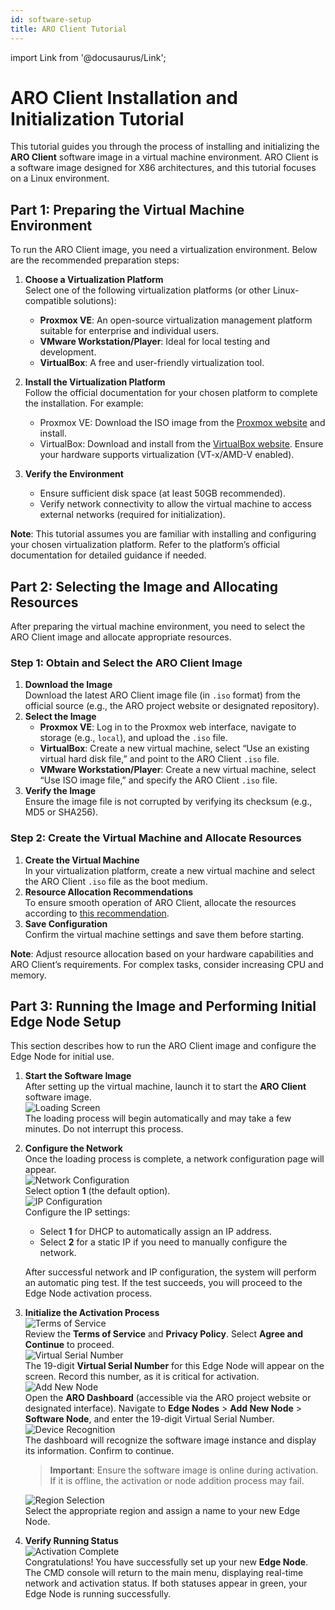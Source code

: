 ```yaml
---
id: software-setup
title: ARO Client Tutorial
---
```

import Link from '@docusaurus/Link'; 

# ARO Client Installation and Initialization Tutorial

This tutorial guides you through the process of installing and initializing the **ARO Client** software image in a virtual machine environment. ARO Client is a software image designed for X86 architectures, and this tutorial focuses on a Linux environment.

## Part 1: Preparing the Virtual Machine Environment

To run the ARO Client image, you need a virtualization environment. Below are the recommended preparation steps:

1. **Choose a Virtualization Platform**  
   Select one of the following virtualization platforms (or other Linux-compatible solutions):
   - **Proxmox VE**: An open-source virtualization management platform suitable for enterprise and individual users.
   - **VMware Workstation/Player**: Ideal for local testing and development.
   - **VirtualBox**: A free and user-friendly virtualization tool.

2. **Install the Virtualization Platform**  
   Follow the official documentation for your chosen platform to complete the installation. For example:
   - Proxmox VE: Download the ISO image from the [Proxmox website](https://www.proxmox.com/en/proxmox-ve) and install.
   - VirtualBox: Download and install from the [VirtualBox website](https://www.virtualbox.org/).
   Ensure your hardware supports virtualization (VT-x/AMD-V enabled).

3. **Verify the Environment**  
   - Ensure sufficient disk space (at least 50GB recommended).
   - Verify network connectivity to allow the virtual machine to access external networks (required for initialization).

**Note**: This tutorial assumes you are familiar with installing and configuring your chosen virtualization platform. Refer to the platform’s official documentation for detailed guidance if needed.

## Part 2: Selecting the Image and Allocating Resources

After preparing the virtual machine environment, you need to select the ARO Client image and allocate appropriate resources.

### Step 1: Obtain and Select the ARO Client Image
1. **Download the Image**  
   Download the latest ARO Client image file (in `.iso` format) from the official source (e.g., the ARO project website or designated repository).
2. **Select the Image**  
   - **Proxmox VE**: Log in to the Proxmox web interface, navigate to storage (e.g., `local`), and upload the `.iso` file.
   - **VirtualBox**: Create a new virtual machine, select “Use an existing virtual hard disk file,” and point to the ARO Client `.iso` file.
   - **VMware Workstation/Player**: Create a new virtual machine, select “Use ISO image file,” and specify the ARO Client `.iso` file.
3. **Verify the Image**  
   Ensure the image file is not corrupted by verifying its checksum (e.g., MD5 or SHA256).

### Step 2: Create the Virtual Machine and Allocate Resources
1. **Create the Virtual Machine**  
   In your virtualization platform, create a new virtual machine and select the ARO Client `.iso` file as the boot medium.
2. **Resource Allocation Recommendations**  
   To ensure smooth operation of ARO Client, allocate the resources according to [this recommendation](/docs/edge-node/device-specs.md).
3. **Save Configuration**  
   Confirm the virtual machine settings and save them before starting.

**Note**: Adjust resource allocation based on your hardware capabilities and ARO Client’s requirements. For complex tasks, consider increasing CPU and memory.

## Part 3: Running the Image and Performing Initial Edge Node Setup

This section describes how to run the ARO Client image and configure the Edge Node for initial use.

1. **Start the Software Image**  
   After setting up the virtual machine, launch it to start the **ARO Client** software image.  
   ![Loading Screen](/img/user-guides/cmd_loading.png)  
   The loading process will begin automatically and may take a few minutes. Do not interrupt this process.

2. **Configure the Network**  
   Once the loading process is complete, a network configuration page will appear.  
   ![Network Configuration](/img/user-guides/cmd_networkconfig.png)  
   Select option **1** (the default option).  
   ![IP Configuration](/img/user-guides/cmd_ipconfig.png)  
   Configure the IP settings:  
   - Select **1** for DHCP to automatically assign an IP address.  
   - Select **2** for a static IP if you need to manually configure the network.  
  
   After successful network and IP configuration, the system will perform an automatic ping test. If the test succeeds, you will proceed to the Edge Node activation process.

3. **Initialize the Activation Process**  
   ![Terms of Service](/img/user-guides/cmd_terms.png)  
   Review the **Terms of Service** and **Privacy Policy**. Select **Agree and Continue** to proceed.  
   ![Virtual Serial Number](/img/user-guides/cmd_SN.png)  
   The 19-digit **Virtual Serial Number** for this Edge Node will appear on the screen. Record this number, as it is critical for activation.  
   ![Add New Node](/img/user-guides/cmd_inputsn.png)  
   Open the **ARO Dashboard** (accessible via the ARO project website or designated interface). Navigate to **Edge Nodes** > **Add New Node** > **Software Node**, and enter the 19-digit Virtual Serial Number.  
   ![Device Recognition](/img/user-guides/cmd_finddevice.png)  
   The dashboard will recognize the software image instance and display its information. Confirm to continue.  
   > **Important**: Ensure the software image is online during activation. If it is offline, the activation or node addition process may fail.  

   ![Region Selection](/img/user-guides/cmd_region.png)  
   Select the appropriate region and assign a name to your new Edge Node.

4. **Verify Running Status**  
   ![Activation Complete](/img/user-guides/cmd_activate.png)  
   Congratulations! You have successfully set up your new **Edge Node**. The CMD console will return to the main menu, displaying real-time network and activation status. If both statuses appear in green, your Edge Node is running successfully.

